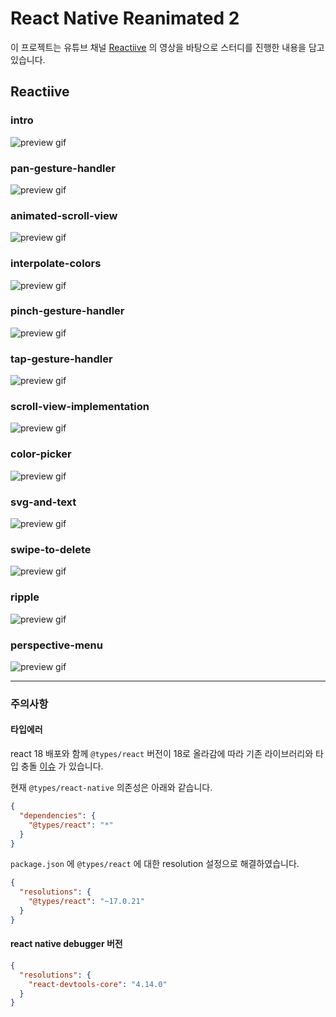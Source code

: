 # React Native Reanimated 2

이 프로젝트는 유튜브 채널 [Reactiive](https://www.youtube.com/channel/UCaUilVZamr6K-dAdUt_e6Lw) 의 영상을 바탕으로 스터디를 진행한 내용을 담고 있습니다.

## Reactiive

### intro
![preview gif](src/reactive/intro/preview.gif)

### pan-gesture-handler
![preview gif](src/reactive/pan-gesture-handler/preview.gif)

### animated-scroll-view
![preview gif](src/reactive/animated-scroll-view/preview.gif)

### interpolate-colors
![preview gif](src/reactive/interpolate-colors/preview.gif)

### pinch-gesture-handler
![preview gif](src/reactive/pinch-gesture-handler/preview.gif)

### tap-gesture-handler
![preview gif](src/reactive/tap-gesture-handler/preview.gif)

### scroll-view-implementation
![preview gif](src/reactive/scroll-view-implementation/preview.gif)

### color-picker
![preview gif](src/reactive/color-picker/preview.gif)

### svg-and-text
![preview gif](src/reactive/svg-and-text/preview.gif)

### swipe-to-delete
![preview gif](src/reactive/swipe-to-delete/preview.gif)

### ripple
![preview gif](src/reactive/ripple/preview.gif)

### perspective-menu
![preview gif](src/reactive/perspective-menu/preview.gif)

---------------------------------------------------------------------------

### 주의사항

#### 타입에러
react 18 배포와 함께 `@types/react` 버전이 18로 올라감에 따라 기존 라이브러리와 타입 충돌 [이슈](https://github.com/DefinitelyTyped/DefinitelyTyped/issues/59765) 가 있습니다.

현재 `@types/react-native` 의존성은 아래와 같습니다.
```json
{
  "dependencies": {
    "@types/react": "*"
  }
}
```

`package.json` 에 `@types/react` 에 대한 resolution 설정으로 해결하였습니다.
```json
{
  "resolutions": {
    "@types/react": "~17.0.21"
  }
}
```

#### react native debugger 버전
```json
{
  "resolutions": {
    "react-devtools-core": "4.14.0"
  }
}
```
